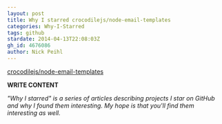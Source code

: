 ```yaml
---
layout: post
title: Why I starred crocodilejs/node-email-templates
categories: Why-I-Starred
tags: github
stardate: 2014-04-13T22:08:03Z
gh_id: 4676086
author: Nick Peihl
---
```


[crocodilejs/node-email-templates](star.repo.html_url)

**WRITE CONTENT**

*"Why I starred" is a series of articles describing projects I star on GitHub and why I found them interesting. My hope is that you'll find them interesting as well.*

